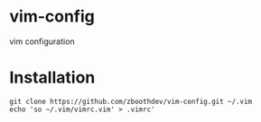 # vim-config
vim configuration

# Installation
```
git clone https://github.com/zboothdev/vim-config.git ~/.vim
echo 'so ~/.vim/vimrc.vim' > .vimrc'
```
